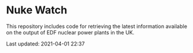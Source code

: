 # Nuke Watch

This repository includes code for retrieving the latest information available on the output of EDF nuclear power plants in the UK.

Last updated: 2021-04-01 22:37